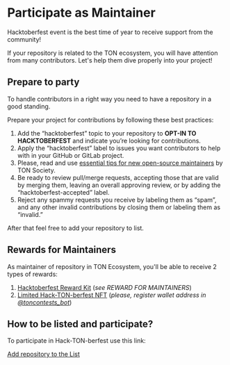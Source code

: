 # Participate as Maintainer

Hacktoberfest event is the best time of year to receive support from the community!

If your repository is related to the TON ecosystem, you will have attention from many contributors. Let's help them dive properly into your project!

## Prepare to party

To handle contributors in a right way you need to have a repository in a good standing.

Prepare your project for contributions by following these best practices:


1. Add the “hacktoberfest” topic to your repository to **OPT-IN TO HACKTOBERFEST** and indicate you’re looking for contributions.
2. Apply the “hacktoberfest” label to issues you want contributors to help with in your GitHub or GitLab project.
3. Please, read and use [essential tips for new open-source maintainers](https://society.ton.org/essential-tips-for-new-open-source-maintainers) by TON Society.
4. Be ready to review pull/merge requests, accepting those that are valid by merging them, leaving an overall approving review, or by adding the “hacktoberfest-accepted” label.
5. Reject any spammy requests you receive by labeling them as “spam”, and any other invalid contributions by closing them or labeling them as “invalid.”

After that feel free to add your repository to list.

## Rewards for Maintainers

As maintainer of repository in TON Ecosystem, you'll be able to receive 2 types of rewards:

1. [Hacktoberfest Reward Kit](https://hacktoberfest.com/participation/#maintainers) (_see REWARD FOR MAINTAINERS_)
2. [Limited Hack-TON-berfest NFT](/contribute/hacktoberfest/#what-the-rewards) (_please, register wallet address in [@toncontests_bot](https://t.me/toncontests_bot)_)

## How to be listed and participate?

To participate in Hack-TON-berfest use this link:

<span className="DocsMarkdown--button-group-content">
  <a href="https://airtable.com/shrgXIgZdBKKX64NL"
     className="Button Button-is-docs-primary">
    Add repository to the List
  </a>
</span>